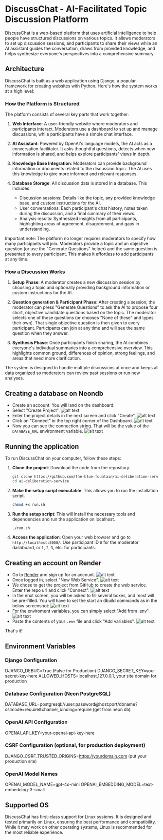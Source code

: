 # DiscussChat - AI-Facilitated Topic Discussion Platform

DiscussChat is a web-based platform that uses artificial intelligence to help people have structured discussions on various topics. It allows moderators to set up discussion sessions, and participants to share their views while an AI assistant guides the conversation, draws from provided knowledge, and helps synthesize everyone's perspectives into a comprehensive summary.

## Architecture

DiscussChat is built as a web application using Django, a popular framework for creating websites with Python. Here's how the system works at a high level:

### How the Platform is Structured

The platform consists of several key parts that work together:

1. **Web Interface**: A user-friendly website where moderators and participants interact. Moderators use a dashboard to set up and manage discussions, while participants have a simple chat interface.

2. **AI Assistant**: Powered by OpenAI's language models, the AI acts as a conversation facilitator. It asks thoughtful questions, detects when new information is shared, and helps explore participants' views in depth.

3. **Knowledge Base Integration**: Moderators can provide background information or documents related to the discussion topic. The AI uses this knowledge to give more informed and relevant responses.

4. **Database Storage**: All discussion data is stored in a database. This includes:
   - Discussion sessions: Details like the topic, any provided knowledge base, and custom instructions for the AI.
   - User conversations: Each participant's chat history, notes taken during the discussion, and a final summary of their views.
   - Analysis results: Synthesized insights from all participants, highlighting areas of agreement, disagreement, and gaps in understanding.

Important note: The platform no longer requires moderators to specify how many participants will join. Moderators provide a topic and an objective question (or use the "Generate Questions" helper) and the same question is presented to every participant. This makes it effortless to add participants at any time.

### How a Discussion Works

1. **Setup Phase**: A moderator creates a new discussion session by choosing a topic and optionally providing background information or custom instructions for the AI.

2. **Question generation & Participant Phase**: After creating a session, the moderator can press "Generate Questions" to ask the AI to propose four short, objective candidate questions based on the topic. The moderator selects one of those questions (or chooses "None of these" and types their own). That single objective question is then given to every participant. Participants can join at any time and will see the same question when they answer.

3. **Synthesis Phase**: Once participants finish sharing, the AI combines everyone's individual summaries into a comprehensive overview. This highlights common ground, differences of opinion, strong feelings, and areas that need more clarification.

The system is designed to handle multiple discussions at once and keeps all data organized so moderators can review past sessions or run new analyses.

## Creating a database on Neondb

- Create an account. You will land on the dashboard.
- Select "Create Project".
![alt text](screenshots/create-project.png)
- Enter the project details in the next screen and click "Create".
![alt text](screenshots/create-project.png)
- Click on "Connect" in the top right corner of the Dashboard.
![alt text](screenshots/dashboard.png)
- Now you can see the connection string. That will be the value of the `DATABASE_URL` environment variable.
![alt text](screenshots/connection_string.png)
   
## Running the application

To run DiscussChat on your computer, follow these steps:

1. **Clone the project**: Download the code from the repository.
   ```bash
   git clone https://github.com/the-blue-fountain/ai-deliberation-service.git
   cd ai-deliberation-service
   ```

2. **Make the setup script executable**: This allows you to run the installation script.
   ```bash
   chmod +x run.sh
   ```

3. **Run the setup script**: This will install the necessary tools and dependencies and run the application on localhost.
   ```bash
   ./run.sh
   ```

6. **Access the application**: Open your web browser and go to `http://localhost:8000/`. Use participant ID `0` for the moderator dashboard, or `1`, `2`, `3`, etc. for participants.

## Creating an account on Render

- Go to [Render](https://render.com/) and sign up for an account.
![alt text](screenshots/create-account-render.png)
- Once logged in, select "New Web Service".
![alt text](screenshots/web-services.png)
- We chose to get the project from GitHub to create the web service. Enter the repo url and click "Connect".
![alt text](screenshots/create-web-service.png)
- In the enxt screen, you will be asked to fill several boxes, and most will be pre-filled. You will have to set the start an dbuild commands as in the below screenshot:
![alt text](screenshots/commands.png)
- For the enviroment variables, you can simply select "Add from .env".
![alt text](screenshots/env.png)
- Paste the contents of your `.env` file and click "Add variables".
![alt text](screenshots/env-add.png)

That's it!

## Environment Variables 

### Django Configuration
DJANGO_DEBUG=True (False for Production)
DJANGO_SECRET_KEY=your-secret-key-here
ALLOWED_HOSTS=localhost,127.0.0.1, your site domain for production

### Database Configuration (Neon PostgreSQL)
DATABASE_URL=postgresql://user:password@host:port/dbname?sslmode=require&channel_binding=require (get from neon db)

### OpenAI API Configuration
OPENAI_API_KEY=your-openai-api-key-here

### CSRF Configuration (optional, for production deployment)
DJANGO_CSRF_TRUSTED_ORIGINS=https://yourdomain.com (put your production site)

### OpenAI Model Names
OPENAI_MODEL_NAME=gpt-4o-mini
OPENAI_EMBEDDING_MODEL=text-embedding-3-small

## Supported OS

DiscussChat has first-class support for Linux systems. It is designed and tested primarily on Linux, ensuring the best performance and compatibility. While it may work on other operating systems, Linux is recommended for the most reliable experience.
